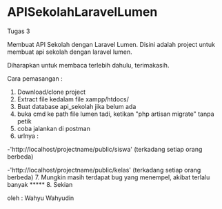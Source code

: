 # APISekolahLaravelLumen
Tugas 3

Membuat API Sekolah dengan Laravel Lumen. Disini adalah project untuk membuat api sekolah dengan laravel lumen.

Diharapkan untuk membaca terlebih dahulu, terimakasih.

Cara pemasangan :
1. Download/clone project
2. Extract file kedalam file xampp/htdocs/
3. Buat database api_sekolah jika belum ada
4. buka cmd ke path file lumen tadi, ketikan "php artisan migrate" tanpa petik
5. coba jalankan di postman
6. urlnya : 

-'http://localhost/projectname/public/siswa' (terkadang setiap orang berbeda)

-'http://localhost/projectname/public/kelas' (terkadang setiap orang berbeda)
7. Mungkin masih terdapat bug yang menempel, akibat terlalu banyak *****
8. Sekian

oleh : Wahyu Wahyudin


